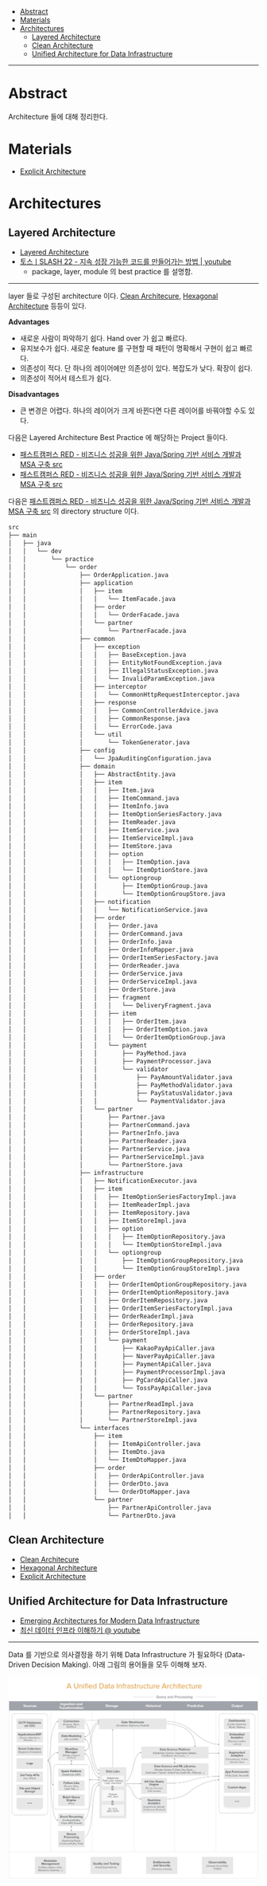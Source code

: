- [Abstract](#abstract)
- [Materials](#materials)
- [Architectures](#architectures)
  - [Layered Architecture](#layered-architecture)
  - [Clean Architecture](#clean-architecture)
  - [Unified Architecture for Data Infrastructure](#unified-architecture-for-data-infrastructure)

----

# Abstract

Architecture 들에 대해 정리한다.

# Materials

* [Explicit Architecture](https://herbertograca.com/2017/11/16/explicit-architecture-01-ddd-hexagonal-onion-clean-cqrs-how-i-put-it-all-together/)

# Architectures

## Layered Architecture 

* [Layered Architecture](https://www.baeldung.com/cs/layered-architecture)
* [토스ㅣSLASH 22 - 지속 성장 가능한 코드를 만들어가는 방법 | youtube](https://www.youtube.com/watch?v=RVO02Z1dLF8)
  * package, layer, module 의 best practice 를 설명함.

----

layer 들로 구성된 architecture 이다. [Clean Architecure](/cleanarchitecture/README.md), [Hexagonal Architecture](/hexagonalarchitecture/README.md) 등등이 있다.

**Advantages**

* 새로운 사람이 파악하기 쉽다. Hand over 가 쉽고 빠르다. 
* 유지보수가 쉽다. 새로운 feature 를 구현할 때 패턴이 명확해서 구현이 쉽고 빠르다.  
* 의존성이 적다. 단 하나의 레이어에만 의존성이 있다. 복잡도가 낮다. 확장이 쉽다.
* 의존성이 적어서 테스트가 쉽다.

**Disadvantages**

* 큰 변경은 어렵다. 하나의 레이어가 크게 바뀐다면 다른 레이어를 바꿔야할 수도 있다.

다음은 Layered Architecture Best Practice 에 해당하는 Project 들이다.

* [패스트캠퍼스 RED - 비즈니스 성공을 위한 Java/Spring 기반 서비스 개발과 MSA 구축 src](https://github.com/gregshiny/example-order)
* [패스트캠퍼스 RED - 비즈니스 성공을 위한 Java/Spring 기반 서비스 개발과 MSA 구축 src](https://github.com/gregshiny/example-gift)

다음은 [패스트캠퍼스 RED - 비즈니스 성공을 위한 Java/Spring 기반 서비스 개발과 MSA 구축 src](https://github.com/gregshiny/example-order) 의 directory structure 이다.

```
src
├── main
│   ├── java
│   │   └── dev
│   │       └── practice
│   │           └── order
│   │               ├── OrderApplication.java
│   │               ├── application
│   │               │   ├── item
│   │               │   │   └── ItemFacade.java
│   │               │   ├── order
│   │               │   │   └── OrderFacade.java
│   │               │   └── partner
│   │               │       └── PartnerFacade.java
│   │               ├── common
│   │               │   ├── exception
│   │               │   │   ├── BaseException.java
│   │               │   │   ├── EntityNotFoundException.java
│   │               │   │   ├── IllegalStatusException.java
│   │               │   │   └── InvalidParamException.java
│   │               │   ├── interceptor
│   │               │   │   └── CommonHttpRequestInterceptor.java
│   │               │   ├── response
│   │               │   │   ├── CommonControllerAdvice.java
│   │               │   │   ├── CommonResponse.java
│   │               │   │   └── ErrorCode.java
│   │               │   └── util
│   │               │       └── TokenGenerator.java
│   │               ├── config
│   │               │   └── JpaAuditingConfiguration.java
│   │               ├── domain
│   │               │   ├── AbstractEntity.java
│   │               │   ├── item
│   │               │   │   ├── Item.java
│   │               │   │   ├── ItemCommand.java
│   │               │   │   ├── ItemInfo.java
│   │               │   │   ├── ItemOptionSeriesFactory.java
│   │               │   │   ├── ItemReader.java
│   │               │   │   ├── ItemService.java
│   │               │   │   ├── ItemServiceImpl.java
│   │               │   │   ├── ItemStore.java
│   │               │   │   ├── option
│   │               │   │   │   ├── ItemOption.java
│   │               │   │   │   └── ItemOptionStore.java
│   │               │   │   └── optiongroup
│   │               │   │       ├── ItemOptionGroup.java
│   │               │   │       └── ItemOptionGroupStore.java
│   │               │   ├── notification
│   │               │   │   └── NotificationService.java
│   │               │   ├── order
│   │               │   │   ├── Order.java
│   │               │   │   ├── OrderCommand.java
│   │               │   │   ├── OrderInfo.java
│   │               │   │   ├── OrderInfoMapper.java
│   │               │   │   ├── OrderItemSeriesFactory.java
│   │               │   │   ├── OrderReader.java
│   │               │   │   ├── OrderService.java
│   │               │   │   ├── OrderServiceImpl.java
│   │               │   │   ├── OrderStore.java
│   │               │   │   ├── fragment
│   │               │   │   │   └── DeliveryFragment.java
│   │               │   │   ├── item
│   │               │   │   │   ├── OrderItem.java
│   │               │   │   │   ├── OrderItemOption.java
│   │               │   │   │   └── OrderItemOptionGroup.java
│   │               │   │   └── payment
│   │               │   │       ├── PayMethod.java
│   │               │   │       ├── PaymentProcessor.java
│   │               │   │       └── validator
│   │               │   │           ├── PayAmountValidator.java
│   │               │   │           ├── PayMethodValidator.java
│   │               │   │           ├── PayStatusValidator.java
│   │               │   │           └── PaymentValidator.java
│   │               │   └── partner
│   │               │       ├── Partner.java
│   │               │       ├── PartnerCommand.java
│   │               │       ├── PartnerInfo.java
│   │               │       ├── PartnerReader.java
│   │               │       ├── PartnerService.java
│   │               │       ├── PartnerServiceImpl.java
│   │               │       └── PartnerStore.java
│   │               ├── infrastructure
│   │               │   ├── NotificationExecutor.java
│   │               │   ├── item
│   │               │   │   ├── ItemOptionSeriesFactoryImpl.java
│   │               │   │   ├── ItemReaderImpl.java
│   │               │   │   ├── ItemRepository.java
│   │               │   │   ├── ItemStoreImpl.java
│   │               │   │   ├── option
│   │               │   │   │   ├── ItemOptionRepository.java
│   │               │   │   │   └── ItemOptionStoreImpl.java
│   │               │   │   └── optiongroup
│   │               │   │       ├── ItemOptionGroupRepository.java
│   │               │   │       └── ItemOptionGroupStoreImpl.java
│   │               │   ├── order
│   │               │   │   ├── OrderItemOptionGroupRepository.java
│   │               │   │   ├── OrderItemOptionRepository.java
│   │               │   │   ├── OrderItemRepository.java
│   │               │   │   ├── OrderItemSeriesFactoryImpl.java
│   │               │   │   ├── OrderReaderImpl.java
│   │               │   │   ├── OrderRepository.java
│   │               │   │   ├── OrderStoreImpl.java
│   │               │   │   └── payment
│   │               │   │       ├── KakaoPayApiCaller.java
│   │               │   │       ├── NaverPayApiCaller.java
│   │               │   │       ├── PaymentApiCaller.java
│   │               │   │       ├── PaymentProcessorImpl.java
│   │               │   │       ├── PgCardApiCaller.java
│   │               │   │       └── TossPayApiCaller.java
│   │               │   └── partner
│   │               │       ├── PartnerReadImpl.java
│   │               │       ├── PartnerRepository.java
│   │               │       └── PartnerStoreImpl.java
│   │               └── interfaces
│   │                   ├── item
│   │                   │   ├── ItemApiController.java
│   │                   │   ├── ItemDto.java
│   │                   │   └── ItemDtoMapper.java
│   │                   ├── order
│   │                   │   ├── OrderApiController.java
│   │                   │   ├── OrderDto.java
│   │                   │   └── OrderDtoMapper.java
│   │                   └── partner
│   │                       ├── PartnerApiController.java
│   │                       └── PartnerDto.java
```

## Clean Architecture

* [Clean Architecure](/cleanarchitecture/README.md)
* [Hexagonal Architecture](/hexagonalarchitecture/README.md)
* [Explicit Architecture](https://herbertograca.com/2017/11/16/explicit-architecture-01-ddd-hexagonal-onion-clean-cqrs-how-i-put-it-all-together/)

## Unified Architecture for Data Infrastructure

* [Emerging Architectures for Modern Data Infrastructure](https://future.a16z.com/emerging-architectures-modern-data-infrastructure/)
* [최신 데이터 인프라 이해하기 @ youtube](https://www.youtube.com/watch?v=g_c742vW8dQ&list=PLL-_zEJctPoJ92HmbGxFv1Pv_ugsggGD2)

----

Data 를 기반으로 의사결정을 하기 위해 Data Infrastructure 가 필요하다 (Data-Driven Decision Making). 아래 그림의 용어들을 모두 이해해 보자.

![](img/unified_data_infrastructure_architecture.png)
  